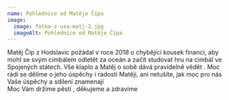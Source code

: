 ```yaml
---
name: Pohlednice od Matěje Čípa
image:
  image: fotka-z-usa-matj-2.jpg
  imageAlt: Pohlednice od Matěje Čípa
---
```

Matěj Čip z Hodslavic požádal v roce 2018 o chybějící kousek financí, aby mohl se svým cimbálem odletět za oceán a začít studovat hru na cimbál ve Spojených státech. Vše klaplo a Matěj o sobě dává pravidelně vědět . Moc rádi se dělíme o jeho úspěchy i radosti 
Matěji, ani netušíte, jak moc pro nás Vaše úspěchy a sdílení znamenají  
Moc Vám držíme pěsti , děkujeme a zdravíme 
